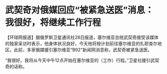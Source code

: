 # 武契奇对俄媒回应“被紧急送医”消息：我很好，将继续工作行程

【环球网报道】据俄罗斯卫星通讯社28日报道，塞尔维亚总统武契奇接受该媒体的独家采访时表示，他身体状况良好，今天他将按计划前往塞尔维亚的扎耶查尔地区。此前，多家俄媒援引塞尔维亚“B92”新闻网消息称，武契奇被紧急送医。

“我很好。我将从今天中午12点开始在塞尔维亚的（工作）行程。”卫星社援引武契奇的话称。

